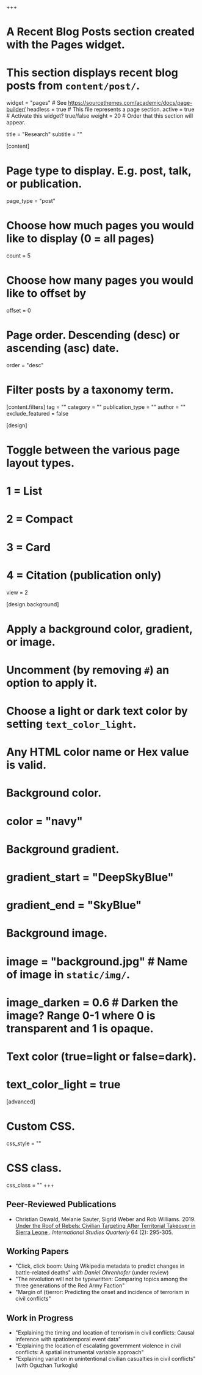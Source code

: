 +++
# A Recent Blog Posts section created with the Pages widget.
# This section displays recent blog posts from `content/post/`.

widget = "pages"  # See https://sourcethemes.com/academic/docs/page-builder/
headless = true  # This file represents a page section.
active = true  # Activate this widget? true/false
weight = 20  # Order that this section will appear.

title = "Research"
subtitle = ""

[content]
  # Page type to display. E.g. post, talk, or publication.
  page_type = "post"

  # Choose how much pages you would like to display (0 = all pages)
  count = 5

  # Choose how many pages you would like to offset by
  offset = 0

  # Page order. Descending (desc) or ascending (asc) date.
  order = "desc"


  # Filter posts by a taxonomy term.
  [content.filters]
    tag = ""
    category = ""
    publication_type = ""
    author = ""
    exclude_featured = false

[design]
  # Toggle between the various page layout types.
  #   1 = List
  #   2 = Compact
  #   3 = Card
  #   4 = Citation (publication only)
  view = 2

[design.background]
  # Apply a background color, gradient, or image.
  #   Uncomment (by removing `#`) an option to apply it.
  #   Choose a light or dark text color by setting `text_color_light`.
  #   Any HTML color name or Hex value is valid.

  # Background color.
  # color = "navy"

  # Background gradient.
  # gradient_start = "DeepSkyBlue"
  # gradient_end = "SkyBlue"

  # Background image.
  # image = "background.jpg"  # Name of image in `static/img/`.
  # image_darken = 0.6  # Darken the image? Range 0-1 where 0 is transparent and 1 is opaque.

  # Text color (true=light or false=dark).
  # text_color_light = true  

[advanced]
 # Custom CSS.
 css_style = ""

 # CSS class.
 css_class = ""
+++

## Peer-Reviewed Publications
* Christian Oswald, Melanie Sauter, Sigrid Weber and Rob Williams. 2019. [Under the Roof of Rebels: Civilian Targeting After Territorial Takeover in Sierra Leone
](https://doi.org/10.1093/isq/sqaa009). *International Studies Quarterly* 64 (2): 295-305.

<!-- [Replication](https://doi.org/10.7910/DVN/UVTZZV) -->

<!-- * Supporting Rebels and Hosting Refugees: Explaining the Variation in Refugee Flows in Civil Conflicts (conditionally accepted for publication at *Journal of Peace Research*) -->


## Working Papers
* "Click, click boom: Using Wikipedia metadata to predict changes in battle-related deaths" *with Daniel Ohrenhofer* (under review)
* "The revolution will not be typewritten: Comparing topics among the three generations of the Red Army Faction"
* "Margin of (t)error: Predicting the onset and incidence of terrorism in civil conflicts"

## Work in Progress
* "Explaining the timing and location of terrorism in civil conflicts: Causal inference with spatiotemporal event data"
* "Explaining the location of escalating government violence in civil conflicts: A spatial instrumental variable approach"
* "Explaining variation in unintentional civilian casualties in civil conflicts" (with Oguzhan Turkoglu)
